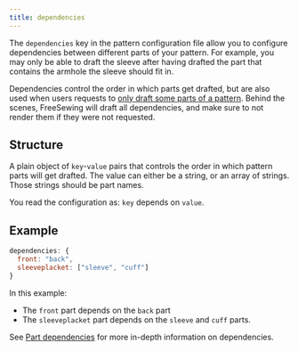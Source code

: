 ```yaml
---
title: dependencies
---
```


The `dependencies` key in the pattern configuration file allow you to configure
dependencies between different parts of your pattern.
For example, you may only be able to draft the sleeve after having drafted the
part that contains the armhole the sleeve should fit in.

Dependencies control the order in which parts get drafted, but are also used
when users requests to [only draft some parts of a
pattern](/reference/api/settings/only).
Behind the scenes, FreeSewing will draft all dependencies, and make sure to not
render them if they were not requested.

## Structure

A plain object of `key`-`value` pairs that controls the order in which pattern
parts will get drafted.
The value can either be a string, or an array of strings.
Those strings should be part names.

You read the configuration as: `key` depends on `value`.

## Example

```js
dependencies: {
  front: "back",
  sleeveplacket: ["sleeve", "cuff"]
}
```

In this example:

-   The `front` part depends on the `back` part
-   The `sleeveplacket` part depends on the `sleeve` and `cuff` parts.

<Tip>

See [Part dependencies](/advanced/dependencies) for more in-depth information on dependencies.

</Tip>

